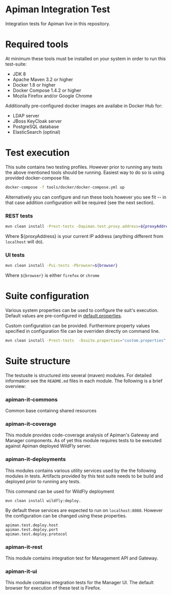 # Apiman Integration Test
Integration tests for Apiman live in this repository.

# Required tools
At minimum these tools must be installed on your system in order to run this test-suite:
- JDK 8
- Apache Maven 3.2 or higher
- Docker 1.8 or higher
- Docker Compose 1.4.2 or higher
- Mozila Firefox and/or Google Chrome

Additionally pre-configured docker images are availabe in Docker Hub for:
- LDAP server
- JBoss KeyCloak server
- PostgreSQL database
- ElasticSearch (optinal)


# Test execution
This suite contains two testing profiles. However prior to running any tests the above mentioned tools should be running. Easiest way to do so is using provided docker-compose file.

```bash
docker-compose -f tools/docker/docker-compose.yml up
```
Alternatively you can configure and run these tools however you see fit -- in that case addition configuration will be required (see the next section).


### REST tests
```bash
mvn clean install -Prest-tests -Dapiman.test.proxy.address=${proxyAddress}
```

Where ${proxyAddress} is your current IP address (anything different from ```localhost``` will do).

### UI tests
```bash
mvn clean install -Pui-tests -Pbrowser=${browser}
```
Where ```${browser}``` is either ```firefox``` or ```chrome```


# Suite configuration
Various system properties can be used to configure the suit's execution. Default values are pre-configured in [default.properties](/apiman-it-commons/src/resources/default.properties).

Custom configuration can be provided. Furthermore property values specified in configuration file can be overriden directly on command line.

```bash
mvn clean install -Prest-tests  -Dsuite.properties="custom.properties" -Dapiman.host="10.10.10.42"
```


# Suite structure
The testusite is structured into several (maven) modules. For detailed information see the ```README.md``` files in each module. The following is a brief overview:

### apiman-it-commons
Common base containng shared resources

### apiman-it-coverage
This module provides code-coverage analysis of Apiman's Gateway and Manager components. As of yet this module requires tests to be executed against Apiman deployed WildFly server. 

### apiman-it-deployments
This modules contains various utility services used by the the following modules in tests. Artifacts provided by this test suite needs to be build and deployed prior to running any tests.

This command can be used for WildFly deployment
```
mvn clean install wildfly:deploy.
```

By default these services are expected to run on ```localhost:8080```. However the configuration can be changed using these properties.

```properties
apiman.test.deploy.host
apiman.test.deploy.port
apiman.test.deploy.protocol
```

### apiman-it-rest
This module contains integration test for Management API and Gateway.

### apiman-it-ui
This module contains integration tests for the Manager UI. The default browser for execution of these test is Firefox.
